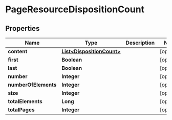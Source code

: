 
# PageResourceDispositionCount

## Properties
Name | Type | Description | Notes
------------ | ------------- | ------------- | -------------
**content** | [**List&lt;DispositionCount&gt;**](DispositionCount.md) |  |  [optional]
**first** | **Boolean** |  |  [optional]
**last** | **Boolean** |  |  [optional]
**number** | **Integer** |  |  [optional]
**numberOfElements** | **Integer** |  |  [optional]
**size** | **Integer** |  |  [optional]
**totalElements** | **Long** |  |  [optional]
**totalPages** | **Integer** |  |  [optional]



